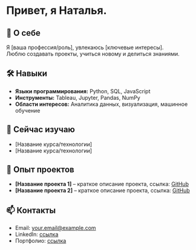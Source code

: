 # Привет, я Наталья.

## 🚀 О себе
Я [ваша профессия/роль], увлекаюсь [ключевые интересы].  
Люблю создавать проекты, учиться новому и делиться знаниями.

## 🛠 Навыки
- **Языки программирования:** Python, SQL, JavaScript  
- **Инструменты:** Tableau, Jupyter, Pandas, NumPy  
- **Области интересов:** Аналитика данных, визуализация, машинное обучение  

## 🌱 Сейчас изучаю
- [Название курса/технологии]  
- [Название курса/технологии]  

## 💼 Опыт проектов
- **[Название проекта 1]** – краткое описание проекта, ссылка: [GitHub]([https://github.com/Natasha-ign/Projects/blob/main/e-com_customer%20clusters/e-com_%D0%B2%D1%8B%D1%8F%D0%B2%D0%BB%D0%B5%D0%BD%D0%B8%D0%B5%20%D0%BF%D1%80%D0%BE%D1%84%D0%B8%D0%BB%D0%B5%D0%B9%20%D0%BF%D0%BE%D1%82%D1%80%D0%B5%D0%B1%D0%BB%D0%B5%D0%BD%D0%B8%D1%8F.ipynb])  
- **[Название проекта 2]** – краткое описание проекта, ссылка: [GitHub](ссылка)  

## 📫 Контакты
- Email: your.email@example.com  
- LinkedIn: [ссылка](https://www.linkedin.com/in/yourprofile)  
- Портфолио: [ссылка](https://yourportfolio.com)  


